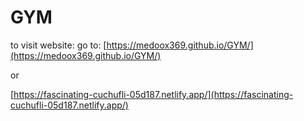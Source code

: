 # GYM


to visit website:
go to: 
[https://medoox369.github.io/GYM/](https://medoox369.github.io/GYM/)

or

[https://fascinating-cuchufli-05d187.netlify.app/](https://fascinating-cuchufli-05d187.netlify.app/)

